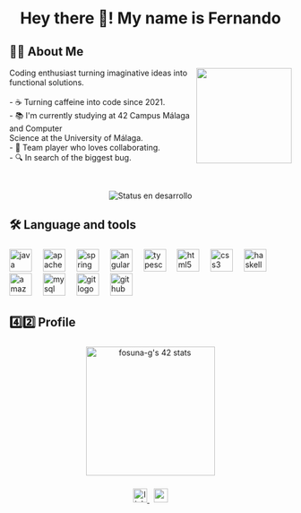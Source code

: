 <h1 align="center">Hey there 👋! My name is Fernando</h1>

###
<h2 align="left">👩‍💻  About Me</h2>

<div>
  <img height="170" src="https://media3.giphy.com/media/qgQUggAC3Pfv687qPC/giphy.gif?cid=6c09b9529ajk4p9bu6win1q7bdfn08niyiecbai6jzlablhd&ep=v1_gifs_search&rid=giphy.gif&ct=g" align="right">
    <p align="left">
      Coding enthusiast turning imaginative ideas into functional solutions.<br><br>
      - ☕ Turning caffeine into code since 2021.<br>
      - 📚 I'm currently studying at 42 Campus Málaga and Computer<br> Science at the University of Málaga.<br>
      - 🤝 Team player who loves collaborating.<br>
      - 🔍 In search of the biggest bug.
    </p>
</div>

<br>
<p align="center">
   <img src="https://img.shields.io/badge/STATUS-%20STUDING-blue" alt="Status en desarrollo">
</p>

###


<h2 align="left">🛠 Language and tools</h2>

###

<div align="left">
  <img src="https://cdn.jsdelivr.net/gh/devicons/devicon/icons/java/java-original.svg" height="40" alt="java logo"  />
  <img width="12" />
  <img src="https://cdn.jsdelivr.net/gh/devicons/devicon/icons/apache/apache-original.svg" height="40" alt="apache logo"  />
  <img width="12" />
  <img src="https://cdn.jsdelivr.net/gh/devicons/devicon/icons/spring/spring-original.svg" height="40" alt="spring logo"  />
  <img width="12" />
  <img src="https://cdn.jsdelivr.net/gh/devicons/devicon/icons/angularjs/angularjs-original.svg" height="40" alt="angularjs logo"  />
  <img width="12" />
  <img src="https://cdn.jsdelivr.net/gh/devicons/devicon/icons/typescript/typescript-original.svg" height="40" alt="typescript logo"  />
  <img width="12" />
  <img src="https://cdn.jsdelivr.net/gh/devicons/devicon/icons/html5/html5-original.svg" height="40" alt="html5 logo"  />
  <img width="12" />
  <img src="https://cdn.jsdelivr.net/gh/devicons/devicon/icons/css3/css3-original.svg" height="40" alt="css3 logo"  />
  <img width="12" />
  <img src="https://cdn.jsdelivr.net/gh/devicons/devicon/icons/haskell/haskell-original.svg" height="40" alt="haskell logo"  />
  <img width="12" />
  <img src="https://cdn.jsdelivr.net/gh/devicons/devicon/icons/amazonwebservices/amazonwebservices-line-wordmark.svg" height="40" alt="amazonwebservices logo"  />
  <img width="12" />
  <img src="https://cdn.jsdelivr.net/gh/devicons/devicon/icons/mysql/mysql-original.svg" height="40" alt="mysql logo"  />
  <img width="12" />
  <img src="https://cdn.jsdelivr.net/gh/devicons/devicon/icons/git/git-original.svg" height="40" alt="git logo"  />
  <img width="12" />
  <img src="https://cdn.jsdelivr.net/gh/devicons/devicon/icons/github/github-original.svg" height="40" alt="github logo"  />
</div>

## 4️⃣2️⃣ Profile

###

<div align="center">
  <img src="https://badge.mediaplus.ma/darkblue/fosuna-g?1337Badge=off&UM6P=off" height="230" alt="fosuna-g's 42 stats">
</div>

###

<div align="center">
<a href="https://www.linkedin.com/in/fernando-osuna-granados-91a510353/">
  <img src="https://img.shields.io/static/v1?message=LinkedIn&logo=linkedin&label=&color=0077B5&logoColor=white&labelColor=&style=for-the-badge" height="25" alt="linkedin logo"  /> </a> &nbsp;
<a href="mailto:fog-03@hotmail.com?subject=Contacto desde tu GitHub">
  <img src="https://img.shields.io/static/v1?message=Gmail&logo=gmail&label=&color=D14836&logoColor=white&labelColor=&style=for-the-badge" height="25" alt="gmail logo"  />
</a>
</div>
